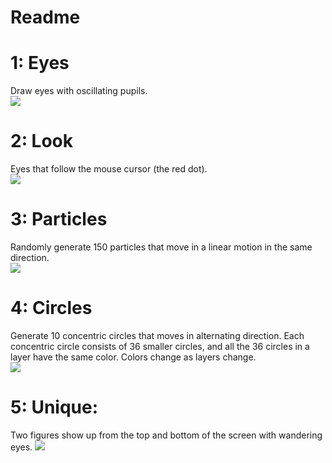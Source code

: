 # Readme

# 1: Eyes
Draw eyes with oscillating pupils. <br>
![](http://g.recordit.co/xNOqBwyL0x.gif)

# 2: Look
Eyes that follow the mouse cursor (the red dot). <br>
![](http://g.recordit.co/shmpEbOlcO.gif) 

# 3: Particles 
Randomly generate 150 particles that move in a linear motion in the same direction. <br>
![](http://g.recordit.co/vv6DRxQVfx.gif)

# 4: Circles 
Generate 10 concentric circles that moves in alternating direction. Each concentric circle consists of 36 smaller circles, and all the 36 circles in a layer have the same color. Colors change as layers change. <br>
![](http://g.recordit.co/2lXUbdgw62.gif)

# 5: Unique: 
Two figures show up from the top and bottom of the screen with wandering eyes. 
![](http://g.recordit.co/MqkHv8Wjwg.gif)